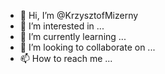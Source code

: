 - 👋 Hi, I’m @KrzysztofMizerny
- 👀 I’m interested in ...
- 🌱 I’m currently learning ...
- 💞️ I’m looking to collaborate on ...
- 📫 How to reach me ...

<!---
KrzysztofMizerny/KrzysztofMizerny is a ✨ special ✨ repository because its `README.md` (this file) appears on your GitHub profile.
You can click the Preview link to take a look at your changes.
--->
